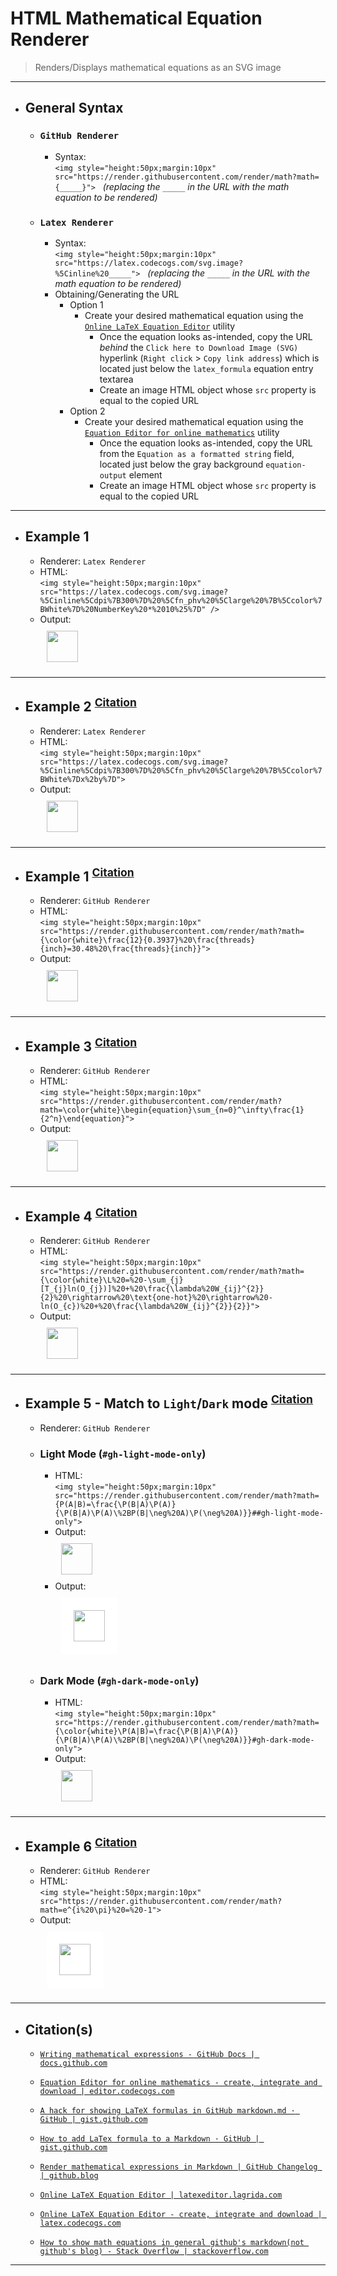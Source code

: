 <!-- ------------------------------------------------------------ -->
<!-- https://github.com/mcavallo-git/Coding/blob/main/git/github_render-math-equations.md -->
<!-- ------------------------------------------------------------ -->

# HTML Mathematical Equation Renderer
  > Renders/Displays mathematical equations as an SVG image

<!-- ------------------------------ -->

***
- ## General Syntax

  - ### `GitHub Renderer`

    - Syntax:<br />```<img style="height:50px;margin:10px" src="https://render.githubusercontent.com/render/math?math={_____}">```&nbsp;&nbsp;&nbsp;*(replacing the `_____` in the URL with the math equation to be rendered)*

  - ### `Latex Renderer`
    - Syntax:<br />```<img style="height:50px;margin:10px" src="https://latex.codecogs.com/svg.image?%5Cinline%20_____">```&nbsp;&nbsp;&nbsp;*(replacing the `_____` in the URL with the math equation to be rendered)*
    - Obtaining/Generating the URL
      - Option 1
        - Create your desired mathematical equation using the <a href="https://latex.codecogs.com/eqneditor/editor.php">`Online LaTeX Equation Editor`</a> utility
          - Once the equation looks as-intended, copy the URL *behind* the `Click here to Download Image (SVG)` hyperlink (`Right click` > `Copy link address`) which is located just below the `latex_formula` equation entry textarea
          - Create an image HTML object whose `src` property is equal to the copied URL
      - Option 2
        - Create your desired mathematical equation using the <a href="https://editor.codecogs.com/">`Equation Editor for online mathematics`</a> utility
          - Once the equation looks as-intended, copy the URL from the `Equation as a formatted string` field, located just below the gray background `equation-output` element
          - Create an image HTML object whose `src` property is equal to the copied URL

<!-- ------------------------------ -->

***
- ## Example 1
  - Renderer:  `Latex Renderer`
  - HTML:<br />```<img style="height:50px;margin:10px" src="https://latex.codecogs.com/svg.image?%5Cinline%5Cdpi%7B300%7D%20%5Cfn_phv%20%5Clarge%20%7B%5Ccolor%7BWhite%7D%20NumberKey%20*%2010%25%7D" />```
  - Output: <br /><img style="height:50px;margin:10px" src="https://latex.codecogs.com/svg.image?%5Cinline%5Cdpi%7B300%7D%20%5Cfn_phv%20%5Clarge%20%7B%5Ccolor%7BWhite%7D%20NumberKey%20*%2010%25%7D" />

<!-- ------------------------------ -->

***
- ## Example 2 <sup><a href="https://github.com/mcavallo-git/Coding/search?q=schrader">Citation</a></sup>
  - Renderer:  `Latex Renderer`
  - HTML:<br />```<img style="height:50px;margin:10px" src="https://latex.codecogs.com/svg.image?%5Cinline%5Cdpi%7B300%7D%20%5Cfn_phv%20%5Clarge%20%7B%5Ccolor%7BWhite%7Dx%2by%7D">```
  - Output: <br /><img style="height:50px;margin:10px" src="https://latex.codecogs.com/svg.image?%5Cinline%5Cdpi%7B300%7D%20%5Cfn_phv%20%5Clarge%20%7B%5Ccolor%7BWhite%7Dx%2by%7D">

<!-- ------------------------------ -->

***
- ## Example 1 <sup><a href="https://github.com/mcavallo-git/Coding/search?q=schrader">Citation</a></sup>
  - Renderer:  `GitHub Renderer`
  - HTML:<br />```<img style="height:50px;margin:10px" src="https://render.githubusercontent.com/render/math?math={\color{white}\frac{12}{0.3937}%20\frac{threads}{inch}=30.48%20\frac{threads}{inch}}">```
  - Output:<br /><img style="height:50px;margin:10px" src="https://render.githubusercontent.com/render/math?math={\color{white}\frac{12}{0.3937}%20\frac{threads}{inch}=30.48%20\frac{threads}{inch}}">

<!-- ------------------------------ -->

***
- ## Example 3 <sup><a href="https://tex.stackexchange.com/q/566327">Citation</a></sup>
  - Renderer:  `GitHub Renderer`
  - HTML:<br />```<img style="height:50px;margin:10px" src="https://render.githubusercontent.com/render/math?math=\color{white}\begin{equation}\sum_{n=0}^\infty\frac{1}{2^n}\end{equation}">```
  - Output:<br /><img style="height:50px;margin:10px" src="https://render.githubusercontent.com/render/math?math=\color{white}\begin{equation}\sum_{n=0}^\infty\frac{1}{2^n}\end{equation}">

<!-- ------------------------------ -->

***
- ## Example 4 <sup><a href="https://gist.github.com/a-rodin/fef3f543412d6e1ec5b6cf55bf197d7b?permalink_comment_id=4051474#gistcomment-4051474">Citation</a></sup>
  - Renderer:  `GitHub Renderer`
  - HTML:<br />```<img style="height:50px;margin:10px" src="https://render.githubusercontent.com/render/math?math={\color{white}\L%20=%20-\sum_{j}[T_{j}ln(O_{j})]%20+%20\frac{\lambda%20W_{ij}^{2}}{2}%20\rightarrow%20\text{one-hot}%20\rightarrow%20-ln(O_{c})%20+%20\frac{\lambda%20W_{ij}^{2}}{2}}">```
  - Output:<br /><img style="height:50px;margin:10px" src="https://render.githubusercontent.com/render/math?math={\color{white}\L%20=%20-\sum_{j}[T_{j}ln(O_{j})]%20+%20\frac{\lambda%20W_{ij}^{2}}{2}%20\rightarrow%20\text{one-hot}%20\rightarrow%20-ln(O_{c})%20+%20\frac{\lambda%20W_{ij}^{2}}{2}}">

<!-- ------------------------------ -->

***
- ## Example 5 - Match to `Light`/`Dark` mode <sup><a href="https://gist.github.com/a-rodin/fef3f543412d6e1ec5b6cf55bf197d7b?permalink_comment_id=4117952#gistcomment-4117952">Citation</a></sup>
  - Renderer:  `GitHub Renderer`
  - ### Light Mode (`#gh-light-mode-only`)
    - HTML:<br />```<img style="height:50px;margin:10px" src="https://render.githubusercontent.com/render/math?math={P(A|B)=\frac{\P(B|A)\P(A)}{\P(B|A)\P(A)\%2BP(B|\neg%20A)\P(\neg%20A)}}##gh-light-mode-only">```
    - Output:<br /><img style="height:50px;margin:10px" src="https://render.githubusercontent.com/render/math?math={P(A|B)=\frac{\P(B|A)\P(A)}{\P(B|A)\P(A)\%2BP(B|\neg%20A)\P(\neg%20A)}}##gh-light-mode-only">
    - Output:<br /><img style="height:50px;margin:10px;background:white;padding:20px;" src="https://render.githubusercontent.com/render/math?math={P(A|B)=\frac{\P(B|A)\P(A)}{\P(B|A)\P(A)\%2BP(B|\neg%20A)\P(\neg%20A)}}#">
  - ### Dark Mode (`#gh-dark-mode-only`)
    - HTML:<br />```<img style="height:50px;margin:10px" src="https://render.githubusercontent.com/render/math?math={\color{white}\P(A|B)=\frac{\P(B|A)\P(A)}{\P(B|A)\P(A)\%2BP(B|\neg%20A)\P(\neg%20A)}}#gh-dark-mode-only">```
    - Output:<br /><img style="height:50px;margin:10px" src="https://render.githubusercontent.com/render/math?math={\color{white}\P(A|B)=\frac{\P(B|A)\P(A)}{\P(B|A)\P(A)\%2BP(B|\neg%20A)\P(\neg%20A)}}#gh-dark-mode-only">

<!-- ------------------------------ -->

***
- ## Example 6 <sup><a href="https://gist.github.com/VictorNS69/1c952045825eac1b5e4d9fc84ad9d384">Citation</a></sup>
  - Renderer:  `GitHub Renderer`
  - HTML:<br />```<img style="height:50px;margin:10px" src="https://render.githubusercontent.com/render/math?math=e^{i%20\pi}%20=%20-1">```
  - Output:<br /><img style="height:50px;margin:10px;background:white;padding:20px;" src="https://render.githubusercontent.com/render/math?math=e^{i%20\pi}%20=%20-1">

<!-- ------------------------------ -->

***
- ## Citation(s)

  - [`Writing mathematical expressions - GitHub Docs | docs.github.com`](https://docs.github.com/en/get-started/writing-on-github/working-with-advanced-formatting/writing-mathematical-expressions)

  - [`Equation Editor for online mathematics - create, integrate and download | editor.codecogs.com`](https://editor.codecogs.com/)

  - [`A hack for showing LaTeX formulas in GitHub markdown.md · GitHub | gist.github.com`](https://gist.github.com/a-rodin/fef3f543412d6e1ec5b6cf55bf197d7b)

  - [`How to add LaTex formula to a Markdown · GitHub | gist.github.com`](https://gist.github.com/VictorNS69/1c952045825eac1b5e4d9fc84ad9d384)

  - [`Render mathematical expressions in Markdown | GitHub Changelog | github.blog`](https://github.blog/changelog/2022-05-19-render-mathematical-expressions-in-markdown/)

  - [`Online LaTeX Equation Editor | latexeditor.lagrida.com`](https://latexeditor.lagrida.com/)

  - [`Online LaTeX Equation Editor - create, integrate and download | latex.codecogs.com`](https://latex.codecogs.com/eqneditor/editor.php)

  - [`How to show math equations in general github's markdown(not github's blog) - Stack Overflow | stackoverflow.com`](https://stackoverflow.com/a/73641530)

<!-- ------------------------------ -->

***
